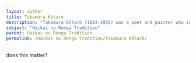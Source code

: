 ```yaml
---
layout: author
title: Takamura Kōtarō
description: "Takamura Kōtarō (1883-1956) was a poet and painter who integrated his artistic sensibilities into his haiku, creating works that echo the Haikai no Renga tradition's love for nature."
subject: "Haikai no Renga Tradition"
parent: Haikai no Renga Tradition
permalink: /Haikai no Renga Tradition/Takamura Kōtarō/
---
```


does this matter?
